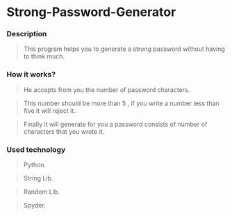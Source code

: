# Strong-Password-Generator
### Description
> This program helps you to generate a strong password without having to think much.

### How it works?
> He accepts from you the number of password characters.

>  This number should be more than 5 , if you write a number less than five it will reject it.
 
> Finally it will generate for you a password consists of number of characters that you wrote it.

### Used technology
> Python.

>String Lib.

>Random Lib.

>Spyder. 


